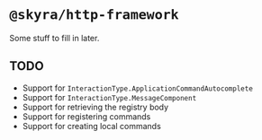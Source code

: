 # `@skyra/http-framework`

Some stuff to fill in later.

## TODO

- Support for `InteractionType.ApplicationCommandAutocomplete`
- Support for `InteractionType.MessageComponent`
- Support for retrieving the registry body
- Support for registering commands
- Support for creating local commands
